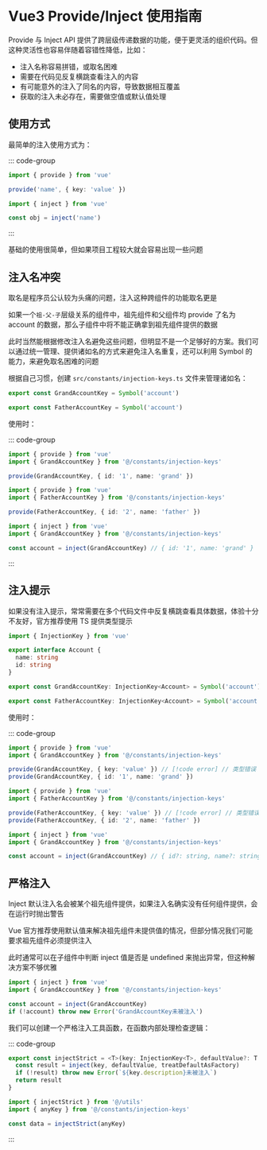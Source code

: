 # Vue3 Provide/Inject 使用指南

Provide 与 Inject API 提供了跨层级传递数据的功能，便于更灵活的组织代码。但这种灵活性也容易伴随着容错性降低，比如：

- 注入名称容易拼错，或取名困难
- 需要在代码见反复横跳查看注入的内容
- 有可能意外的注入了同名的内容，导致数据相互覆盖
- 获取的注入未必存在，需要做空值或默认值处理

## 使用方式

最简单的注入使用方式为：

::: code-group

```ts [fateher.vue]
import { provide } from 'vue'

provide('name', { key: 'value' })
```

```ts [son.vue]
import { inject } from 'vue'

const obj = inject('name')
```

:::

基础的使用很简单，但如果项目工程较大就会容易出现一些问题

## 注入名冲突

取名是程序员公认较为头痛的问题，注入这种跨组件的功能取名更是

如果一个`祖-父-子`层级关系的组件中，祖先组件和父组件均 provide 了名为 account 的数据，那么子组件中将不能正确拿到祖先组件提供的数据

此时当然能根据修改注入名避免这些问题，但明显不是一个足够好的方案。我们可以通过统一管理、提供诸如名的方式来避免注入名重复，还可以利用 Symbol 的能力，来避免取名困难的问题

根据自己习惯，创建 `src/constants/injection-keys.ts` 文件来管理诸如名：

```ts
export const GrandAccountKey = Symbol('account')

export const FatherAccountKey = Symbol('account')
```

使用时：

::: code-group

```ts [grand.vue]
import { provide } from 'vue'
import { GrandAccountKey } from '@/constants/injection-keys'

provide(GrandAccountKey, { id: '1', name: 'grand' })
```

```ts [father.vue]
import { provide } from 'vue'
import { FatherAccountKey } from '@/constants/injection-keys'

provide(FatherAccountKey, { id: '2', name: 'father' })
```

```ts [son.vue]
import { inject } from 'vue'
import { GrandAccountKey } from '@/constants/injection-keys'

const account = inject(GrandAccountKey) // { id: '1', name: 'grand' }
```

:::

## 注入提示

如果没有注入提示，常常需要在多个代码文件中反复横跳查看具体数据，体验十分不友好，官方推荐使用 TS 提供类型提示

```ts
import { InjectionKey } from 'vue'

export interface Account {
  name: string
  id: string
}

export const GrandAccountKey: InjectionKey<Account> = Symbol('account')

export const FatherAccountKey: InjectionKey<Account> = Symbol('account')
```

使用时：

::: code-group

```ts [grand.vue]
import { provide } from 'vue'
import { GrandAccountKey } from '@/constants/injection-keys'

provide(GrandAccountKey, { key: 'value' }) // [!code error] // 类型错误
provide(GrandAccountKey, { id: '1', name: 'grand' })
```

```ts [father.vue]
import { provide } from 'vue'
import { FatherAccountKey } from '@/constants/injection-keys'

provide(FatherAccountKey, { key: 'value' }) // [!code error] // 类型错误
provide(FatherAccountKey, { id: '2', name: 'father' })
```

```ts [son.vue]
import { inject } from 'vue'
import { GrandAccountKey } from '@/constants/injection-keys'

const account = inject(GrandAccountKey) // { id?: string, name?: string }
```

## 严格注入

Inject 默认注入名会被某个祖先组件提供，如果注入名确实没有任何组件提供，会在运行时抛出警告

Vue 官方推荐使用默认值来解决祖先组件未提供值的情况，但部分情况我们可能要求祖先组件必须提供注入

此时通常可以在子组件中判断 inject 值是否是 undefined 来抛出异常，但这种解决方案不够优雅

```ts
import { inject } from 'vue'
import { GrandAccountKey } from '@/constants/injection-keys'

const account = inject(GrandAccountKey)
if (!account) throw new Error('GrandAccountKey未被注入')
```

我们可以创建一个严格注入工具函数，在函数内部处理检查逻辑：

::: code-group

```ts [utils/index.ts]
export const injectStrict = <T>(key: InjectionKey<T>, defaultValue?: T | (() => T), treatDefaultAsFactory?: false): T => {
  const result = inject(key, defaultValue, treatDefaultAsFactory)
  if (!result) throw new Error(`${key.description}未被注入`)
  return result
}
```

```ts [comp.vue]
import { injectStrict } from '@/utils'
import { anyKey } from '@/constants/injection-keys'

const data = injectStrict(anyKey)
```

:::
